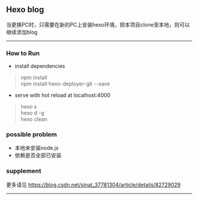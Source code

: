## Hexo blog  

当更换PC时，只需要在新的PC上安装hexo环境，把本项目clone至本地，则可以
继续添加blog

-----

### How to Run 

* install dependencies
> npm install  
> npm install hexo-deployer-git --save

* serve with hot reload at localhost:4000
> hexo s  
> hexo d -g  
> hexo clean

### possible problem  

* 本地未安装node.js  
* 依赖是否全部已安装

### supplement  
更多请见 https://blog.csdn.net/sinat_37781304/article/details/82729029 

-----

>



